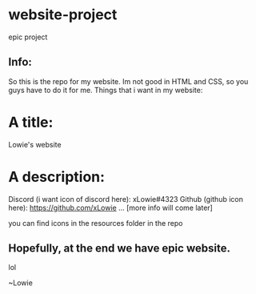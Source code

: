 # website-project
epic project

## Info:
So this is the repo for my website. Im not good in HTML and CSS, so you guys have to do it for me.
Things that i want in my website:
# A title:
  Lowie's website
# A description:
  Discord (i want icon of discord here): xLowie#4323
  Github (github icon here): https://github.com/xLowie
  ... [more info will come later]
  
  you can find icons in the resources folder in the repo

## Hopefully, at the end we have epic website.
lol

~Lowie
